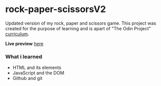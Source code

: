 # rock-paper-scissorsV2

Updated version of my rock, paper and scissors game. This project was created for the purpose of learning and is apart of "The Odin Project" [curriculum](https://theodinproject.com/).

**Live preview** [here]()

### What i learned
- HTML and its elements
- JavaScript and the DOM
- Github and git
